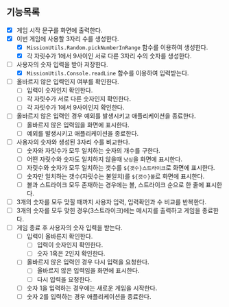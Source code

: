## 기능목록

- [x] 게임 시작 문구를 화면에 출력한다.
- [x] 이번 게임에 사용할 3자리 수를 생성한다.
  - [x] `MissionUtils.Random.pickNumberInRange` 함수를 이용하여 생성한다.
  - [x] 각 자릿수가 1에서 9사이인 서로 다른 3자리 수의 숫자를 생성한다.
- [ ] 사용자의 숫자 입력을 받아 저장한다.
  - [x] `MissionUtils.Console.readLine` 함수를 이용하여 입력받는다.
- [ ] 올바르지 않은 입력인지 여부를 확인한다.
  - [ ] 입력이 숫자인지 확인한다.
  - [ ] 각 자릿수가 서로 다른 숫자인지 확인한다.
  - [ ] 각 자릿수가 1에서 9사이인지 확인한다.
- [ ] 올바르지 않은 입력인 경우 예외를 발생시키고 애플리케이션을 종료한다.
  - [ ] 올바르지 않은 입력임을 화면에 표시한다.
  - [ ] 예외를 발생시키고 애플리케이션을 종료한다.
- [ ] 사용자의 숫자와 생성된 3자리 수를 비교한다.
  - [ ] 숫자와 자릿수가 모두 일치하는 숫자의 개수를 구한다.
  - [ ] 어떤 자릿수와 숫자도 일치하지 않을때 `낫싱`을 화면에 표시한다.
  - [ ] 자릿수와 숫자가 모두 일치하는 갯수를 `${갯수}스트라이크`로 화면에 표시한다.
  - [ ] 숫자만 일치하는 갯수(자릿수는 불일치)를 `${갯수}볼`로 화면에 표시한다.
  - [ ] 볼과 스트라이크 모두 존재하는 경우에는 볼, 스트라이크 순으로 한 줄에 표시한다.
- [ ] 3개의 숫자를 모두 맞힐 때까지 사용자 입력, 입력확인과 수 비교를 반복한다.
- [ ] 3개의 숫자를 모두 맞힌 경우(3스트라이크)에는 메시지를 출력하고 게임을 종료한다.
- [ ] 게임 종료 후 사용자의 숫자 입력을 받는다.
  - [ ] 입력이 올바른지 확인한다.
    - [ ] 입력이 숫자인지 확인한다.
    - [ ] 숫자 1혹은 2인지 확인한다.
  - [ ] 올바르지 않은 입력인 경우 다시 입력을 요청한다.
    - [ ] 올바르지 않은 입력임을 화면에 표시한다.
    - [ ] 다시 입력을 요청한다.
  - [ ] 숫자 1을 입력하는 경우에는 새로운 게임을 시작한다.
  - [ ] 숫자 2를 입력하는 경우 애플리케이션을 종료한다.
